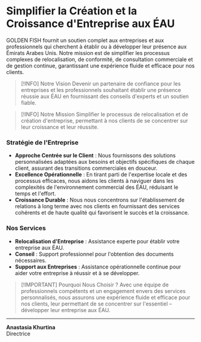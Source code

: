 # Simplifier la Création et la Croissance d'Entreprise aux ÉAU

GOLDEN FISH fournit un soutien complet aux entreprises et aux professionnels qui cherchent à établir ou à développer leur présence aux Émirats Arabes Unis. Notre mission est de simplifier les processus complexes de relocalisation, de conformité, de consultation commerciale et de gestion continue, garantissant une expérience fluide et efficace pour nos clients.

> [!INFO] Notre Vision
> Devenir un partenaire de confiance pour les entreprises et les professionnels souhaitant établir une présence réussie aux ÉAU en fournissant des conseils d'experts et un soutien fiable.

> [!INFO] Notre Mission
> Simplifier le processus de relocalisation et de création d'entreprise, permettant à nos clients de se concentrer sur leur croissance et leur réussite.

### Stratégie de l'Entreprise

- **Approche Centrée sur le Client** : Nous fournissons des solutions personnalisées adaptées aux besoins et objectifs spécifiques de chaque client, assurant des transitions commerciales en douceur.
- **Excellence Opérationnelle** : En tirant parti de l'expertise locale et des processus efficaces, nous aidons les clients à naviguer dans les complexités de l'environnement commercial des ÉAU, réduisant le temps et l'effort.
- **Croissance Durable** : Nous nous concentrons sur l'établissement de relations à long terme avec nos clients en fournissant des services cohérents et de haute qualité qui favorisent le succès et la croissance.

### Nos Services

- **Relocalisation d'Entreprise** : Assistance experte pour établir votre entreprise aux ÉAU.
- **Conseil** : Support professionnel pour l'obtention des documents nécessaires.
- **Support aux Entreprises** : Assistance opérationnelle continue pour aider votre entreprise à réussir et à se développer.

> [!IMPORTANT] Pourquoi Nous Choisir ?
> Avec une équipe de professionnels compétents et un engagement envers des services personnalisés, nous assurons une expérience fluide et efficace pour nos clients, leur permettant de se concentrer sur l'essentiel – développer leur entreprise aux ÉAU.

---

**Anastasia Khurtina**  
Directrice
